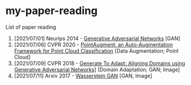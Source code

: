 # my-paper-reading
List of paper reading
<ol>
  <li>[2021/07/01] Neurips 2014 - <a href="https://papers.nips.cc/paper/2014/file/5ca3e9b122f61f8f06494c97b1afccf3-Paper.pdf">Generative Adversarial Networks</a> [GAN]</li>
  <li>[2021/07/06] CVPR 2020 - <a href="https://arxiv.org/abs/2002.10876">PointAugment: an Auto-Augmentation Framework for Point Cloud Classification</a> [Data Augmentation; Point Cloud]</li>
  <li>[2021/07/09] CVPR 2018 - <a href="https://openaccess.thecvf.com/content_cvpr_2018/papers/Sankaranarayanan_Generate_to_Adapt_CVPR_2018_paper.pdf">Generate To Adapt: Aligning Domains using Generative Adversarial Networks]</a> [Domain Adaptation; GAN; Image]</li>
  <li>[2021/07/11] Arxiv 2017 - <a href="https://arxiv.org/abs/1701.07875">Wasserstein GAN</a> [GAN, Image]</li>
</ol>
